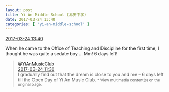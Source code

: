 ```yaml
---
layout: post
title: Yi An Middle School (易安中学)
date: 2017-03-24 13:40
categories: [ 'yi-an-middle-school' ]
---
```


<div class="weibo-info">
  <a href="http://weibo.com/6074218720/EBgBim2j9">2017-03-24 13:40</a>
</div>

When he came to the Office of Teaching and Discipline for the first time, I thought he was quite a sedate boy … Mm! 6 days left!

<!-- more -->

> <div class="weibo-post-name">
>   <a href="http://weibo.com/u/6094546964">@YiAnMusicClub</a>
> </div>
> <div class="weibo-info">
>   <a href="http://weibo.com/6094546964/EBg4Ps737">2017-03-24 11:30</a>
> </div>
> I gradually find out that the dream is close to you and me – 6 days left till the Open Day of Yi An Music Club.  
> <small>* View multimedia content(s) on the original page.</small>
